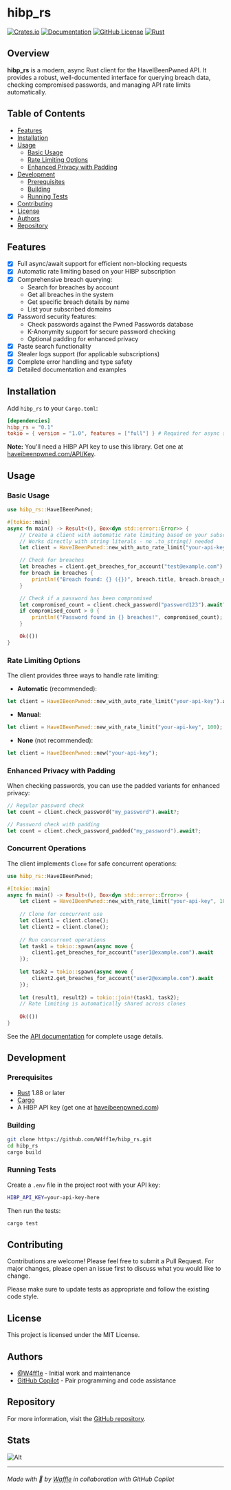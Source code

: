 # hibp_rs

[![Crates.io](https://img.shields.io/crates/v/hibp_rs)](https://crates.io/crates/hibp_rs)
[![Documentation](https://docs.rs/hibp_rs/badge.svg)](https://docs.rs/hibp_rs)
[![GitHub License](https://img.shields.io/github/license/W4ff1e/hibp_rs)](https://github.com/W4ff1e/hibp_rs/blob/main/LICENSE)
[![Rust](https://img.shields.io/badge/rust-1.88%2B-blue.svg)](https://www.rust-lang.org)

## Overview

**hibp_rs** is a modern, async Rust client for the HaveIBeenPwned API. It provides a robust, well-documented interface for querying breach data, checking compromised passwords, and managing API rate limits automatically.

## Table of Contents

- [Features](#features)
- [Installation](#installation)
- [Usage](#usage)
  - [Basic Usage](#basic-usage)
  - [Rate Limiting Options](#rate-limiting-options)
  - [Enhanced Privacy with Padding](#enhanced-privacy-with-padding)
- [Development](#development)
  - [Prerequisites](#prerequisites)
  - [Building](#building)
  - [Running Tests](#running-tests)
- [Contributing](#contributing)
- [License](#license)
- [Authors](#authors)
- [Repository](#repository)

## Features

- [x] Full async/await support for efficient non-blocking requests
- [x] Automatic rate limiting based on your HIBP subscription
- [x] Comprehensive breach querying:
  - Search for breaches by account
  - Get all breaches in the system
  - Get specific breach details by name
  - List your subscribed domains
- [x] Password security features:
  - Check passwords against the Pwned Passwords database
  - K-Anonymity support for secure password checking
  - Optional padding for enhanced privacy
- [x] Paste search functionality
- [x] Stealer logs support (for applicable subscriptions)
- [x] Complete error handling and type safety
- [x] Detailed documentation and examples

## Installation

Add `hibp_rs` to your `Cargo.toml`:

```toml
[dependencies]
hibp_rs = "0.1"
tokio = { version = "1.0", features = ["full"] } # Required for async support
```

**Note:** You'll need a HIBP API key to use this library. Get one at [haveibeenpwned.com/API/Key](https://haveibeenpwned.com/API/Key).

## Usage

### Basic Usage

```rust
use hibp_rs::HaveIBeenPwned;

#[tokio::main]
async fn main() -> Result<(), Box<dyn std::error::Error>> {
    // Create a client with automatic rate limiting based on your subscription
    // Works directly with string literals - no .to_string() needed
    let client = HaveIBeenPwned::new_with_auto_rate_limit("your-api-key").await?;

    // Check for breaches
    let breaches = client.get_breaches_for_account("test@example.com").await?;
    for breach in breaches {
        println!("Breach found: {} ({})", breach.title, breach.breach_date);
    }

    // Check if a password has been compromised
    let compromised_count = client.check_password("password123").await?;
    if compromised_count > 0 {
        println!("Password found in {} breaches!", compromised_count);
    }

    Ok(())
}
```

### Rate Limiting Options

The client provides three ways to handle rate limiting:

- **Automatic** (recommended):

```rust
let client = HaveIBeenPwned::new_with_auto_rate_limit("your-api-key").await?;
```

- **Manual**:

```rust
let client = HaveIBeenPwned::new_with_rate_limit("your-api-key", 100); // 100 requests per minute
```

- **None** (not recommended):

```rust
let client = HaveIBeenPwned::new("your-api-key");
```

### Enhanced Privacy with Padding

When checking passwords, you can use the padded variants for enhanced privacy:

```rust
// Regular password check
let count = client.check_password("my_password").await?;

// Password check with padding
let count = client.check_password_padded("my_password").await?;
```

### Concurrent Operations

The client implements `Clone` for safe concurrent operations:

```rust
use hibp_rs::HaveIBeenPwned;

#[tokio::main]
async fn main() -> Result<(), Box<dyn std::error::Error>> {
    let client = HaveIBeenPwned::new_with_rate_limit("your-api-key", 100);
    
    // Clone for concurrent use
    let client1 = client.clone();
    let client2 = client.clone();
    
    // Run concurrent operations
    let task1 = tokio::spawn(async move {
        client1.get_breaches_for_account("user1@example.com").await
    });
    
    let task2 = tokio::spawn(async move {
        client2.get_breaches_for_account("user2@example.com").await
    });
    
    let (result1, result2) = tokio::join!(task1, task2);
    // Rate limiting is automatically shared across clones
    
    Ok(())
}
```

See the [API documentation](https://docs.rs/hibp_rs) for complete usage details.

## Development

### Prerequisites

- [Rust](https://www.rust-lang.org/tools/install) 1.88 or later
- [Cargo](https://doc.rust-lang.org/cargo/)
- A HIBP API key (get one at [haveibeenpwned.com](https://haveibeenpwned.com/API/Key))

### Building

```bash
git clone https://github.com/W4ff1e/hibp_rs.git
cd hibp_rs
cargo build
```

### Running Tests

Create a `.env` file in the project root with your API key:

```bash
HIBP_API_KEY=your-api-key-here
```

Then run the tests:

```bash
cargo test
```

## Contributing

Contributions are welcome! Please feel free to submit a Pull Request. For major changes, please open an issue first to discuss what you would like to change.

Please make sure to update tests as appropriate and follow the existing code style.

## License

This project is licensed under the MIT License.

## Authors

- [@W4ff1e](https://github.com/W4ff1e) - Initial work and maintenance
- [GitHub Copilot](https://github.com/features/copilot) - Pair programming and code assistance

## Repository

For more information, visit the [GitHub repository](https://github.com/W4ff1e/hibp_rs).

## Stats

![Alt](https://repobeats.axiom.co/api/embed/b9099919f4df32c905451d5325f949dfb2d4a094.svg "Repobeats analytics image")

---

<!-- markdownlint-disable-next-line -->
###### Made with :yellow_heart: by [Waffle](https://github.com/W4ff1e) in collaboration with GitHub Copilot